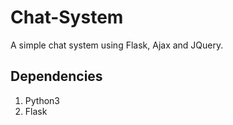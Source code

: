 # Chat-System
A simple chat system using Flask, Ajax and JQuery.  
  
## Dependencies ##
1. Python3
2. Flask
